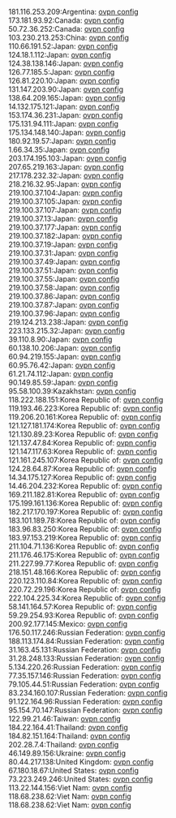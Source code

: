 181.116.253.209:Argentina: [ovpn config](vpn/181_116_253_209.ovpn)  
173.181.93.92:Canada: [ovpn config](vpn/173_181_93_92.ovpn)  
50.72.36.252:Canada: [ovpn config](vpn/50_72_36_252.ovpn)  
103.230.213.253:China: [ovpn config](vpn/103_230_213_253.ovpn)  
110.66.191.52:Japan: [ovpn config](vpn/110_66_191_52.ovpn)  
124.18.1.112:Japan: [ovpn config](vpn/124_18_1_112.ovpn)  
124.38.138.146:Japan: [ovpn config](vpn/124_38_138_146.ovpn)  
126.77.185.5:Japan: [ovpn config](vpn/126_77_185_5.ovpn)  
126.81.220.10:Japan: [ovpn config](vpn/126_81_220_10.ovpn)  
131.147.203.90:Japan: [ovpn config](vpn/131_147_203_90.ovpn)  
138.64.209.165:Japan: [ovpn config](vpn/138_64_209_165.ovpn)  
14.132.175.121:Japan: [ovpn config](vpn/14_132_175_121.ovpn)  
153.174.36.231:Japan: [ovpn config](vpn/153_174_36_231.ovpn)  
175.131.94.111:Japan: [ovpn config](vpn/175_131_94_111.ovpn)  
175.134.148.140:Japan: [ovpn config](vpn/175_134_148_140.ovpn)  
180.92.19.57:Japan: [ovpn config](vpn/180_92_19_57.ovpn)  
1.66.34.35:Japan: [ovpn config](vpn/1_66_34_35.ovpn)  
203.174.195.103:Japan: [ovpn config](vpn/203_174_195_103.ovpn)  
207.65.219.163:Japan: [ovpn config](vpn/207_65_219_163.ovpn)  
217.178.232.32:Japan: [ovpn config](vpn/217_178_232_32.ovpn)  
218.216.32.95:Japan: [ovpn config](vpn/218_216_32_95.ovpn)  
219.100.37.104:Japan: [ovpn config](vpn/219_100_37_104.ovpn)  
219.100.37.105:Japan: [ovpn config](vpn/219_100_37_105.ovpn)  
219.100.37.107:Japan: [ovpn config](vpn/219_100_37_107.ovpn)  
219.100.37.13:Japan: [ovpn config](vpn/219_100_37_13.ovpn)  
219.100.37.177:Japan: [ovpn config](vpn/219_100_37_177.ovpn)  
219.100.37.182:Japan: [ovpn config](vpn/219_100_37_182.ovpn)  
219.100.37.19:Japan: [ovpn config](vpn/219_100_37_19.ovpn)  
219.100.37.31:Japan: [ovpn config](vpn/219_100_37_31.ovpn)  
219.100.37.49:Japan: [ovpn config](vpn/219_100_37_49.ovpn)  
219.100.37.51:Japan: [ovpn config](vpn/219_100_37_51.ovpn)  
219.100.37.55:Japan: [ovpn config](vpn/219_100_37_55.ovpn)  
219.100.37.58:Japan: [ovpn config](vpn/219_100_37_58.ovpn)  
219.100.37.86:Japan: [ovpn config](vpn/219_100_37_86.ovpn)  
219.100.37.87:Japan: [ovpn config](vpn/219_100_37_87.ovpn)  
219.100.37.96:Japan: [ovpn config](vpn/219_100_37_96.ovpn)  
219.124.213.238:Japan: [ovpn config](vpn/219_124_213_238.ovpn)  
223.133.215.32:Japan: [ovpn config](vpn/223_133_215_32.ovpn)  
39.110.8.90:Japan: [ovpn config](vpn/39_110_8_90.ovpn)  
60.138.10.206:Japan: [ovpn config](vpn/60_138_10_206.ovpn)  
60.94.219.155:Japan: [ovpn config](vpn/60_94_219_155.ovpn)  
60.95.76.42:Japan: [ovpn config](vpn/60_95_76_42.ovpn)  
61.21.74.112:Japan: [ovpn config](vpn/61_21_74_112.ovpn)  
90.149.85.59:Japan: [ovpn config](vpn/90_149_85_59.ovpn)  
95.58.100.39:Kazakhstan: [ovpn config](vpn/95_58_100_39.ovpn)  
118.222.188.151:Korea Republic of: [ovpn config](vpn/118_222_188_151.ovpn)  
119.193.46.223:Korea Republic of: [ovpn config](vpn/119_193_46_223.ovpn)  
119.206.20.161:Korea Republic of: [ovpn config](vpn/119_206_20_161.ovpn)  
121.127.181.174:Korea Republic of: [ovpn config](vpn/121_127_181_174.ovpn)  
121.130.89.23:Korea Republic of: [ovpn config](vpn/121_130_89_23.ovpn)  
121.137.47.84:Korea Republic of: [ovpn config](vpn/121_137_47_84.ovpn)  
121.147.117.63:Korea Republic of: [ovpn config](vpn/121_147_117_63.ovpn)  
121.161.245.107:Korea Republic of: [ovpn config](vpn/121_161_245_107.ovpn)  
124.28.64.87:Korea Republic of: [ovpn config](vpn/124_28_64_87.ovpn)  
14.34.175.127:Korea Republic of: [ovpn config](vpn/14_34_175_127.ovpn)  
14.46.204.232:Korea Republic of: [ovpn config](vpn/14_46_204_232.ovpn)  
169.211.182.81:Korea Republic of: [ovpn config](vpn/169_211_182_81.ovpn)  
175.199.161.136:Korea Republic of: [ovpn config](vpn/175_199_161_136.ovpn)  
182.217.170.197:Korea Republic of: [ovpn config](vpn/182_217_170_197.ovpn)  
183.101.189.78:Korea Republic of: [ovpn config](vpn/183_101_189_78.ovpn)  
183.96.83.250:Korea Republic of: [ovpn config](vpn/183_96_83_250.ovpn)  
183.97.153.219:Korea Republic of: [ovpn config](vpn/183_97_153_219.ovpn)  
211.104.71.136:Korea Republic of: [ovpn config](vpn/211_104_71_136.ovpn)  
211.176.46.175:Korea Republic of: [ovpn config](vpn/211_176_46_175.ovpn)  
211.227.99.77:Korea Republic of: [ovpn config](vpn/211_227_99_77.ovpn)  
218.151.48.166:Korea Republic of: [ovpn config](vpn/218_151_48_166.ovpn)  
220.123.110.84:Korea Republic of: [ovpn config](vpn/220_123_110_84.ovpn)  
220.72.29.196:Korea Republic of: [ovpn config](vpn/220_72_29_196.ovpn)  
222.104.225.34:Korea Republic of: [ovpn config](vpn/222_104_225_34.ovpn)  
58.141.164.57:Korea Republic of: [ovpn config](vpn/58_141_164_57.ovpn)  
59.29.254.93:Korea Republic of: [ovpn config](vpn/59_29_254_93.ovpn)  
200.92.177.145:Mexico: [ovpn config](vpn/200_92_177_145.ovpn)  
176.50.117.246:Russian Federation: [ovpn config](vpn/176_50_117_246.ovpn)  
188.113.174.84:Russian Federation: [ovpn config](vpn/188_113_174_84.ovpn)  
31.163.45.131:Russian Federation: [ovpn config](vpn/31_163_45_131.ovpn)  
31.28.248.133:Russian Federation: [ovpn config](vpn/31_28_248_133.ovpn)  
5.134.220.26:Russian Federation: [ovpn config](vpn/5_134_220_26.ovpn)  
77.35.157.146:Russian Federation: [ovpn config](vpn/77_35_157_146.ovpn)  
79.105.44.51:Russian Federation: [ovpn config](vpn/79_105_44_51.ovpn)  
83.234.160.107:Russian Federation: [ovpn config](vpn/83_234_160_107.ovpn)  
91.122.164.96:Russian Federation: [ovpn config](vpn/91_122_164_96.ovpn)  
95.154.70.147:Russian Federation: [ovpn config](vpn/95_154_70_147.ovpn)  
122.99.21.46:Taiwan: [ovpn config](vpn/122_99_21_46.ovpn)  
184.22.164.41:Thailand: [ovpn config](vpn/184_22_164_41.ovpn)  
184.82.151.164:Thailand: [ovpn config](vpn/184_82_151_164.ovpn)  
202.28.7.4:Thailand: [ovpn config](vpn/202_28_7_4.ovpn)  
46.149.89.156:Ukraine: [ovpn config](vpn/46_149_89_156.ovpn)  
80.44.217.138:United Kingdom: [ovpn config](vpn/80_44_217_138.ovpn)  
67.180.18.67:United States: [ovpn config](vpn/67_180_18_67.ovpn)  
73.223.249.246:United States: [ovpn config](vpn/73_223_249_246.ovpn)  
113.22.144.156:Viet Nam: [ovpn config](vpn/113_22_144_156.ovpn)  
118.68.238.62:Viet Nam: [ovpn config](vpn/118_68_238_62.ovpn)  
118.68.238.62:Viet Nam: [ovpn config](vpn/118_68_238_62.ovpn)  
